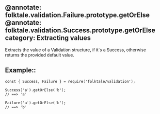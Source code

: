 @annotate: folktale.validation.Failure.prototype.getOrElse
@annotate: folktale.validation.Success.prototype.getOrElse
category: Extracting values
---

Extracts the value of a Validation structure, if it's a Success, otherwise returns the provided default value.


## Example::

    const { Success, Failure } = require('folktale/validation');

    Success('a').getOrElse('b');
    // ==> 'a'

    Failure('a').getOrElse('b');
    // ==> 'b'